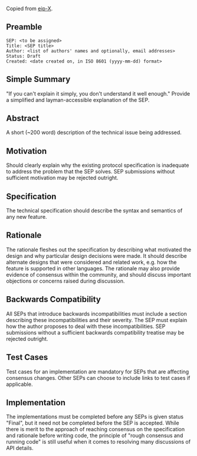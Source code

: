 Copied from [eip-X](https://github.com/ethereum/EIPs/blob/master/eip-X.md).

## Preamble

```
SEP: <to be assigned>
Title: <SEP title>
Author: <list of authors' names and optionally, email addresses>
Status: Draft
Created: <date created on, in ISO 8601 (yyyy-mm-dd) format>
```

## Simple Summary
"If you can't explain it simply, you don't understand it well enough." Provide a simplified and layman-accessible explanation of the SEP.

## Abstract
A short (~200 word) description of the technical issue being addressed.

## Motivation
Should clearly explain why the existing protocol specification is inadequate to address the problem that the SEP solves. SEP submissions without sufficient motivation may be rejected outright.

## Specification
The technical specification should describe the syntax and semantics of any new feature.

## Rationale
The rationale fleshes out the specification by describing what motivated the design and why particular design decisions were made. It should describe alternate designs that were considered and related work, e.g. how the feature is supported in other languages. The rationale may also provide evidence of consensus within the community, and should discuss important objections or concerns raised during discussion.

## Backwards Compatibility
All SEPs that introduce backwards incompatibilities must include a section describing these incompatibilities and their severity. The SEP must explain how the author proposes to deal with these incompatibilities. SEP submissions without a sufficient backwards compatibility treatise may be rejected outright.

## Test Cases
Test cases for an implementation are mandatory for SEPs that are affecting consensus changes. Other SEPs can choose to include links to test cases if applicable.

## Implementation
The implementations must be completed before any SEPs is given status "Final", but it need not be completed before the SEP is accepted. While there is merit to the approach of reaching consensus on the specification and rationale before writing code, the principle of "rough consensus and running code" is still useful when it comes to resolving many discussions of API details.
